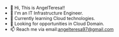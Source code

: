 - 👋 Hi, This is AngelTeresa!!
- 👀 I'm an IT Infrastructure Engineer.
- 🌱 Currently learning Cloud technologies.
- 💞️ Looking for opportunities in Cloud Domain.
- 📫 Reach me via email:angelteresa97@gmail.com

<!---
AngelTeresa/AngelTeresa is a ✨ special ✨ repository because its `README.md` (this file) appears on your GitHub profile.
You can click the Preview link to take a look at your changes.
--->
